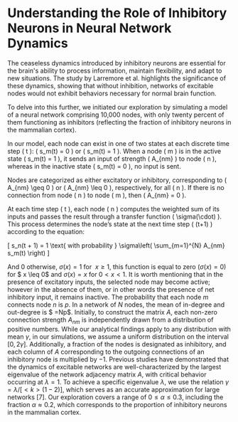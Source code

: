 # Understanding the Role of Inhibitory Neurons in Neural Network Dynamics

The ceaseless dynamics introduced by inhibitory neurons are essential for the brain's ability to process information, maintain flexibility, and adapt to new situations. The study by Larremore et al. highlights the significance of these dynamics, showing that without inhibition, networks of excitable nodes would not exhibit behaviors necessary for normal brain function.

To delve into this further, we initiated our exploration by simulating a model of a neural network comprising 10,000 nodes, with only twenty percent of them functioning as inhibitors (reflecting the fraction of inhibitory neurons in the mammalian cortex). 

In our model, each node can exist in one of two states at each discrete time step \( t \): \( s_m(t) = 0 \) or \( s_m(t) = 1 \). When a node \( m \) is in the active state \( s_m(t) = 1 \), it sends an input of strength \( A_{nm} \) to node \( n \), whereas in the inactive state \( s_m(t) = 0 \), no input is sent. 

Nodes are categorized as either excitatory or inhibitory, corresponding to \( A_{nm} \geq 0 \) or \( A_{nm} \leq 0 \), respectively, for all \( n \). If there is no connection from node \( n \) to node \( m \), then \( A_{nm} = 0 \). 

At each time step \( t \), each node \( n \) computes the weighted sum of its inputs and passes the result through a transfer function \( \sigma(\cdot) \). This process determines the node’s state at the next time step \( (t+1) \) according to the equation:

\[ s_n(t + 1) = 1 \text{ with probability } \sigma\left( \sum_{m=1}^{N} A_{nm} s_m(t) \right) \]


 
And 0 otherwise, $\sigma(x)=1$ for  $x \geq 1$, this function is equal to zero $( \sigma(x)=0 )$ for $ x \leq 0$ and $\sigma(x)=x$ for $0 <x <1$. It is worth mentioning that in the presence of excitatory inputs, the selected node may become active; however in the absence of them, or in other words the presence of net inhibitory input, it remains inactive. The probability that each node $m$ connects node $n$ is $p$. In a network of $N$ nodes, the mean of in-degree and out-degree is $ <k> =Np$. Initially, to construct the matrix $A$, each non-zero connection strength $A_{nm}$ is independently drawn from a distribution of positive numbers. While our analytical findings apply to any distribution with mean $\gamma$, in our simulations, we assume a uniform distribution on the interval $[0, 2\gamma]$. Additionally, a fraction of the nodes is designated as inhibitory, and each column of $A$ corresponding to the outgoing connections of an inhibitory node is multiplied by $-1$. Previous studies have demonstrated that the dynamics of excitable networks are well-characterized by the largest eigenvalue of the network adjacency matrix $A$, with critical behavior occurring at $\lambda=1$. To achieve a specific eigenvalue $\lambda$, we use the relation $\gamma=\lambda /[<k>(1-2)]$, which serves as an accurate approximation for large networks [7]. Our exploration covers a range of $0  \leq \alpha \leq 0.3$, including the fraction $\alpha \approx 0.2$, which corresponds to the proportion of inhibitory neurons in the mammalian cortex.
